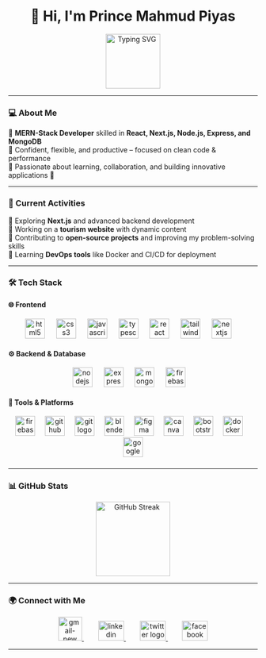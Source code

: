 <h1 align="center">👋 Hi, I'm Prince Mahmud Piyas</h1>

<p align="center">
  <img height="110px" src="https://readme-typing-svg.herokuapp.com?font=Fira+Code&weight=500&size=20&pause=1000&color=F75029&center=true&vCenter=true&multiline=true&width=600&height=50&lines=MERN+Stack+Developer+%7C+Passionate+Problem+Solver;Building+Scalable+and+Efficient+Web+Applications" alt="Typing SVG">
</p>

---

### 💻 About Me  
🔹 **MERN-Stack Developer** skilled in **React, Next.js, Node.js, Express, and MongoDB**  
🔹 Confident, flexible, and productive – focused on clean code & performance  
🔹 Passionate about learning, collaboration, and building innovative applications 🚀  

---

### 🚀 Current Activities  
🔹 Exploring **Next.js** and advanced backend development  
🔹 Working on a **tourism website** with dynamic content  
🔹 Contributing to **open-source projects** and improving my problem-solving skills  
🔹 Learning **DevOps tools** like Docker and CI/CD for deployment  

---

### 🛠 Tech Stack  

#### **🌐 Frontend**  

<div align="center">
  <img src="https://cdn.jsdelivr.net/gh/devicons/devicon/icons/html5/html5-original.svg" height="40" alt="html5 logo"  />
  <img width="15" />
  <img src="https://cdn.jsdelivr.net/gh/devicons/devicon/icons/css3/css3-original.svg" height="40" alt="css3 logo"  />
  <img width="15" />
  <img src="https://cdn.jsdelivr.net/gh/devicons/devicon/icons/javascript/javascript-original.svg" height="40" alt="javascript logo"  />
  <img width="15" />
  <img src="https://cdn.jsdelivr.net/gh/devicons/devicon/icons/typescript/typescript-original.svg" height="40" alt="typescript logo"  />
  <img width="15" />
  <img src="https://cdn.jsdelivr.net/gh/devicons/devicon/icons/react/react-original.svg" height="40" alt="react logo"  />
  <img width="15" />
  <img src="https://cdn.simpleicons.org/tailwindcss/06B6D4" height="40" alt="tailwindcss logo"  />
  <img width="15" />
  <img src="https://img.shields.io/badge/Next.js-000000?logo=nextdotjs&logoColor=white&style=for-the-badge" height="40" alt="nextjs logo"  />
  <img width="15" />
</div>

#### **⚙ Backend & Database**  
<div align="center">
  <img src="https://img.shields.io/badge/Node.js-339933?logo=nodedotjs&logoColor=white&style=for-the-badge" height="40" alt="nodejs logo"  />
  <img width="15" />
  <img src="https://skillicons.dev/icons?i=express" height="40" alt="express logo"  />
  <img width="15" />
  <img src="https://skillicons.dev/icons?i=mongodb" height="40" alt="mongodb logo"  />
  <img width="15" />
  <img src="https://cdn.jsdelivr.net/gh/devicons/devicon/icons/firebase/firebase-plain.svg" height="40" alt="firebase logo"  />
  <img width="12" />
</div>

#### **🔧 Tools & Platforms**  

<div align="center">
  <img src="https://cdn.jsdelivr.net/gh/devicons/devicon/icons/firebase/firebase-plain.svg" height="40" alt="firebase logo"  />
  <img width="12" />
  <img src="https://skillicons.dev/icons?i=github" height="40" alt="github logo"  />
  <img width="12" />
  <img src="https://cdn.simpleicons.org/git/F05032" height="40" alt="git logo"  />
  <img width="12" />
  <img src="https://skillicons.dev/icons?i=blender" height="40" alt="blender logo"  />
  <img width="12" />
  <img src="https://skillicons.dev/icons?i=figma" height="40" alt="figma logo"  />
  <img width="12" />
  <img src="https://cdn.jsdelivr.net/gh/devicons/devicon/icons/canva/canva-original.svg" height="40" alt="canva logo"  />
  <img width="12" />
  <img src="https://cdn.jsdelivr.net/gh/devicons/devicon/icons/bootstrap/bootstrap-original.svg" height="40" alt="bootstrap logo"  />
  <img width="12" />
  <img src="https://cdn.jsdelivr.net/gh/devicons/devicon/icons/docker/docker-original.svg" height="40" alt="docker logo"  />
  <img width="12" />
  <img src="https://cdn.jsdelivr.net/gh/devicons/devicon/icons/googlecloud/googlecloud-original.svg" height="40" alt="googlecloud logo"  />
</div>

###


---

### 📊 GitHub Stats  
<div align="center">
  <img src="https://github-readme-streak-stats.herokuapp.com/?user=pmppiyas&theme=dracula&hide_border=false" height="150" alt="GitHub Streak" />
</div>

---

### 🌍 Connect with Me  
<div align="center">
  <a href="mailto:princemahmudpiyas@gmail.com">
    <img width="48" height="48" src="https://img.icons8.com/color/48/gmail-new.png" alt="gmail-new"/>
  </a>
  <img width="25" />
  
  <a href="https://www.linkedin.com/in/pmppiyas" target="_blank">
    <img src="https://raw.githubusercontent.com/maurodesouza/profile-readme-generator/master/src/assets/icons/social/linkedin/default.svg" width="52" height="40" alt="linkedin logo" />
  </a>
  <img width="25" />
  
  <a href="https://x.com/pmppiyas" target="_blank">
    <img src="https://raw.githubusercontent.com/maurodesouza/profile-readme-generator/master/src/assets/icons/social/twitter/default.svg" width="52" height="40" alt="twitter logo" />
  </a>
  <img width="25" />

  <a href="https://www.facebook.com/princempiyas" target="_blank">
    <img src="https://raw.githubusercontent.com/maurodesouza/profile-readme-generator/master/src/assets/icons/social/facebook/default.svg" width="52" height="40" alt="facebook logo" />
  </a>
</div>


---


